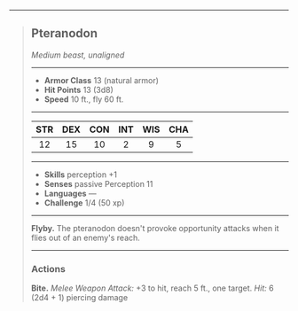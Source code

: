 ***
> ## Pteranodon
> *Medium beast, unaligned*
> 
> ***
> 
> - **Armor Class** 13 (natural armor)
> - **Hit Points** 13 (3d8)
> - **Speed** 10 ft., fly 60 ft.
> 
> ***
> 
> |STR|DEX|CON|INT|WIS|CHA|
> |:---:|:---:|:---:|:---:|:---:|:---:|
> |12|15|10|2|9|5|
> 
> ***
> 
> - **Skills** perception +1
> - **Senses** passive Perception 11
> - **Languages** —
> - **Challenge** 1/4 (50 xp)
> 
> ***
> 
> **Flyby.** The pteranodon doesn't provoke opportunity attacks when it flies out of an enemy's reach.
> 
> ***
> 
> ### Actions
> **Bite.** *Melee Weapon Attack:* +3 to hit, reach 5 ft., one target. *Hit:* 6 (2d4 + 1) piercing damage